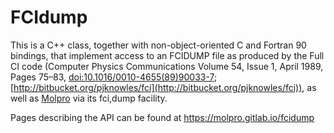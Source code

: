 FCIdump
=======
This is a C++ class, together with non-object-oriented C and Fortran 90 bindings, that implement access
 to an FCIDUMP file as produced by the Full CI code (Computer Physics Communications
Volume 54, Issue 1, April 1989, Pages 75–83,
[doi:10.1016/0010-4655(89)90033-7](http://dx.doi.org/10.1016/0010-4655(89)90033-7);
[http://bitbucket.org/pjknowles/fci](http://bitbucket.org/pjknowles/fci)),
as well as [Molpro](http://www.molpro.net) via its fci,dump facility.

Pages describing the API can be found at https://molpro.gitlab.io/fcidump
